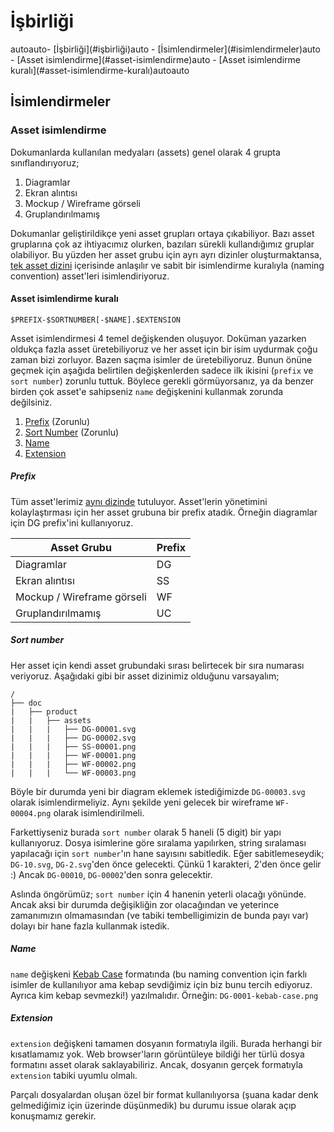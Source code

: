 # İşbirliği

<!-- TOC -->autoauto- [İşbirliği](#i̇şbirliği)auto    - [İsimlendirmeler](#i̇simlendirmeler)auto        - [Asset isimlendirme](#asset-isimlendirme)auto            - [Asset isimlendirme kuralı](#asset-isimlendirme-kuralı)autoauto<!-- /TOC -->

## İsimlendirmeler
### Asset isimlendirme
Dokumanlarda kullanılan medyaları (assets) genel olarak 4 grupta sınıflandırıyoruz;

1. Diagramlar
1. Ekran alıntısı
1. Mockup / Wireframe görseli
1. Gruplandırılmamış

Dokumanlar geliştirildikçe yeni asset grupları ortaya çıkabiliyor. Bazı asset gruplarına çok az ihtiyacımız olurken, bazıları sürekli kullandığımız gruplar olabiliyor. Bu yüzden her asset grubu için ayrı ayrı dizinler oluşturmaktansa, [tek asset dizini](/doc/assets) içerisinde anlaşılır ve sabit bir isimlendirme kuralıyla (naming convention) asset'leri isimlendiriyoruz.

#### Asset isimlendirme kuralı

```$PREFIX-$SORTNUMBER[-$NAME].$EXTENSION```

Asset isimlendirmesi 4 temel değişkenden oluşuyor. Doküman yazarken oldukça fazla asset üretebiliyoruz ve her asset için bir isim uydurmak çoğu zaman bizi zorluyor. Bazen saçma isimler de üretebiliyoruz. Bunun önüne geçmek için aşağıda belirtilen değişkenlerden sadece ilk ikisini (`prefix` ve `sort number`) zorunlu tuttuk. Böylece gerekli görmüyorsanız, ya da benzer birden çok asset'e sahipseniz `name` değişkenini kullanmak zorunda değilsiniz.

1. [Prefix](#prefix) (Zorunlu)
1. [Sort Number](#sort-number) (Zorunlu)
1. [Name](#name)
1. [Extension](#extension)



##### Prefix
Tüm asset'lerimiz [aynı dizinde](/doc/assets) tutuluyor. Asset'lerin yönetimini kolaylaştırması için her asset grubuna bir prefix atadık. Örneğin diagramlar için DG prefix'ini kullanıyoruz.

Asset Grubu | Prefix
|---|---|
Diagramlar | DG
Ekran alıntısı | SS
Mockup / Wireframe görseli | WF
Gruplandırılmamış | UC

##### Sort number
Her asset için kendi asset grubundaki sırası belirtecek bir sıra numarası veriyoruz. Aşağıdaki gibi bir asset dizinimiz olduğunu varsayalım;

```
/
├── doc
|   ├── product
|   |   ├── assets
|   |   |   ├── DG-00001.svg
|   |   |   ├── DG-00002.svg
|   |   |   ├── SS-00001.png
|   |   |   ├── WF-00001.png
|   |   |   ├── WF-00002.png
|   |   |   └── WF-00003.png
```

Böyle bir durumda yeni bir diagram eklemek istediğimizde `DG-00003.svg` olarak isimlendirmeliyiz. Aynı şekilde yeni gelecek bir wireframe `WF-00004.png` olarak isimlendirilmeli.

Farkettiyseniz burada `sort number` olarak 5 haneli (5 digit) bir yapı kullanıyoruz. Dosya isimlerine göre sıralama yapılırken, string sıralaması yapılacağı için `sort number`'ın hane sayısını sabitledik. Eğer sabitlemeseydik; `DG-10.svg`, `DG-2.svg`'den önce gelecekti. Çünkü 1 karakteri, 2'den önce gelir :) Ancak `DG-00010`, `DG-00002`'den sonra gelecektir.

Aslında öngörümüz; `sort number` için 4 hanenin yeterli olacağı yönünde. Ancak aksi bir durumda değişikliğin zor olacağından ve yeterince zamanımızın olmamasından (ve tabiki tembelligimizin de bunda payı var) dolayı bir hane fazla kullanmak istedik.

##### Name
`name` değişkeni [Kebab Case][1] formatında (bu naming convention için farklı isimler de kullanılıyor ama kebap sevdiğimiz için biz bunu tercih ediyoruz. Ayrıca kim kebap sevmezki!) yazılmalıdır. Örneğin: `DG-0001-kebab-case.png`

##### Extension
`extension` değişkeni tamamen dosyanın formatıyla ilgili. Burada herhangi bir kısatlamamız yok. Web browser'ların görüntüleye bildiği her türlü dosya formatını asset olarak saklayabiliriz. Ancak, dosyanın gerçek formatıyla `extension` tabiki uyumlu olmalı.

Parçalı dosyalardan oluşan özel bir format kullanılıyorsa (şuana kadar denk gelmediğimiz için üzerinde düşünmedik) bu durumu issue olarak açıp konuşmamız gerekir.


[1]: https://en.wikipedia.org/wiki/Kebab_case